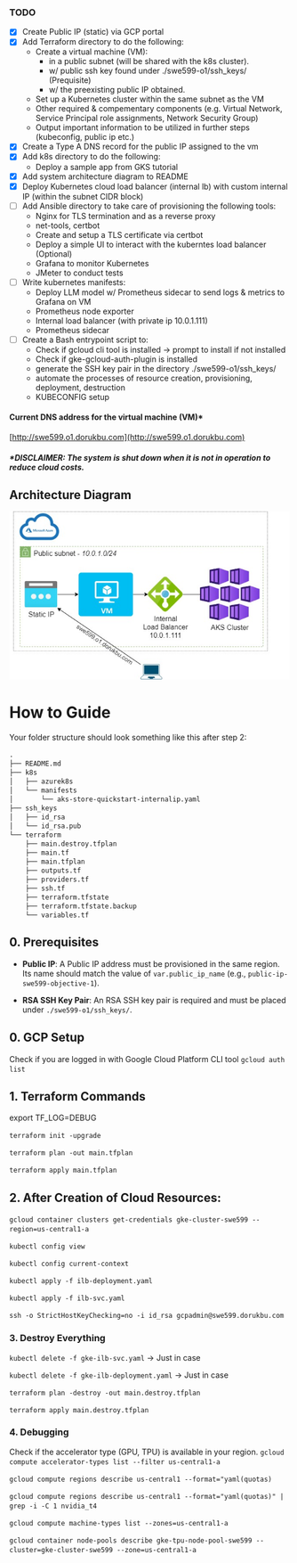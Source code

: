 ### TODO
- [x] Create Public IP (static) via GCP portal
- [x] Add Terraform directory to do the following:
  - Create a virtual machine (VM):
    - in a public subnet (will be shared with the k8s cluster).
    - w/ public ssh key found under ./swe599-o1/ssh_keys/ (Prequisite)
    - w/ the preexisting public IP obtained.
  - Set up a Kubernetes cluster within the same subnet as the VM
  - Other required & compementary components (e.g. Virtual Network, Service Principal role assignments, Network Security Group)
  - Output important information to be utilized in further steps (kubeconfig, public ip etc.)
- [x] Create a Type A DNS record for the public IP assigned to the vm
- [x] Add k8s directory to do the following:
  - Deploy a sample app from GKS tutorial
- [x] Add system architecture diagram to README
- [x] Deploy Kubernetes cloud load balancer (internal lb) with custom internal IP (within the subnet CIDR block)
- [ ] Add Ansible directory to take care of provisioning the following tools:
  - Nginx for TLS termination and as a reverse proxy
  - net-tools, certbot
  - Create and setup a TLS certificate via certbot
  - Deploy a simple UI to interact with the kuberntes load balancer (Optional)
  - Grafana to monitor Kubernetes
  - JMeter to conduct tests
- [ ] Write kubernetes manifests:
  - Deploy LLM model w/ Prometheus sidecar to send logs & metrics to Grafana on VM
  - Prometheus node exporter
  - Internal load balancer (with private ip 10.0.1.111)
  - Prometheus sidecar 
- [ ] Create a Bash entrypoint script to:
  - Check if gcloud cli tool is installed -> prompt to install if not installed
  - Check if gke-gcloud-auth-plugin is installed
  - generate the SSH key pair in the directory ./swe599-o1/ssh_keys/
  - automate the processes of resource creation, provisioning, deployment, destruction
  - KUBECONFIG setup

#### Current DNS address for the virtual machine (VM)*
[http://swe599.o1.dorukbu.com](http://swe599.o1.dorukbu.com)
##### *DISCLAIMER: The system is shut down when it is not in operation to reduce cloud costs.

## Architecture Diagram
<img src="assets/diagrams/o1_diagram1.jpg" alt="Architecture Diagram" width="700"/>

# How to Guide
Your folder structure should look something like this after step 2:
```
.
├── README.md
├── k8s
│   ├── azurek8s
│   └── manifests
│       └── aks-store-quickstart-internalip.yaml
├── ssh_keys
│   ├── id_rsa
│   └── id_rsa.pub
└── terraform
    ├── main.destroy.tfplan
    ├── main.tf
    ├── main.tfplan
    ├── outputs.tf
    ├── providers.tf
    ├── ssh.tf
    ├── terraform.tfstate
    ├── terraform.tfstate.backup
    └── variables.tf
```

## 0. Prerequisites

- **Public IP**: A Public IP address must be provisioned in the same region. Its name should match the value of `var.public_ip_name` (e.g., `public-ip-swe599-objective-1`).

- **RSA SSH Key Pair**: An RSA SSH key pair is required and must be placed under `./swe599-o1/ssh_keys/`.
## 0. GCP Setup
Check if you are logged in with Google Cloud Platform CLI tool
`gcloud auth list`

## 1. Terraform Commands

export TF_LOG=DEBUG

`terraform init -upgrade`

`terraform plan -out main.tfplan`

`terraform apply main.tfplan`

## 2. After Creation of Cloud Resources:

`gcloud container clusters get-credentials gke-cluster-swe599 --region=us-central1-a`

`kubectl config view`

`kubectl config current-context`

`kubectl apply -f ilb-deployment.yaml`

`kubectl apply -f ilb-svc.yaml`

`ssh -o StrictHostKeyChecking=no -i id_rsa gcpadmin@swe599.dorukbu.com`

### 3. Destroy Everything

`kubectl delete -f gke-ilb-svc.yaml` -> Just in case

`kubectl delete -f gke-ilb-deployment.yaml` -> Just in case

`terraform plan -destroy -out main.destroy.tfplan`

`terraform apply main.destroy.tfplan`

### 4. Debugging

Check if the accelerator type (GPU, TPU) is available in your region. 
`gcloud compute accelerator-types list --filter us-central1-a`

`gcloud compute regions describe us-central1 --format="yaml(quotas)`

`gcloud compute regions describe us-central1 --format="yaml(quotas)" | grep -i -C 1 nvidia_t4`

`gcloud compute machine-types list --zones=us-central1-a`

`gcloud container node-pools describe gke-tpu-node-pool-swe599 --cluster=gke-cluster-swe599 --zone=us-central1-a`